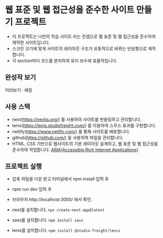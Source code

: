 # 웹 표준 및 웹 접근성을 준수한 사이트 만들기 프로젝트
- 이 프로젝트는 나만의 학습 사이트 라는 컨셉으로 웹 표준 및 웹 접근성을 준수하여 제작한 사이트입니다.
- 스크린 크기에 맞게 사이트의 레이아웃 구조가 유동적으로 바뀌는 반응형으로 제작합니다.
- 각 section마다 코드를 분리하여 유지 보수에 효율적입니다.

## 완성작 보기 
미리보기 : 예정

## 사용 스택
- next(https://nextjs.org/) 를 사용하여 사이트를 번들링하고 관리합니다.
- lenis(https://lenis.studiofreight.com/) 를 이용하여 스무스 효과를 구현합니다.
- netlify(https://www.netlify.com/) 를 통해 사이트를 배포합니다.
- github(https://github.com/) 을 사용하여 파일을 관리합니다.
- HTML, CSS 기반으로 웹사이트의 기본 레이아웃 설계하고, 웹 표준 및 웹 접근성을 준수하여 작업합니다. [ARIA(Accessible Rich Internet Applications)](https://developer.mozilla.org/en-US/docs/Web/Accessibility/ARIA/Roles)

## 프로젝트 실행
- 압축 파일을 다운 받고 터미널에서 npm install 입력 후
- npm run dev 입력 후 
- 브라우저 http://localhost:3000/ 에서 확인.

- next를 설치합니다. `npx create-next-app@latest`
- sass를 설치합니다. `npm install sass`
- lenis를 설치합니다. `npm install @studio-freight/lenis` 
